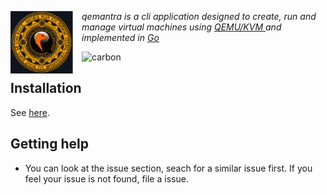 <img alt="qemantra icon" height="100" width="100" src="./assets/qemantra.svg" align="left" style="padding-right: 1em"> *qemantra is a cli application designed to create, run and manage virtual machines using <a href="qemu"> QEMU/KVM </a> and implemented in <a href="">Go</a>*

![carbon](./docs/gifs/intro.gif)

## Installation

See [here]().

## Getting help

- You can look at the issue section, seach for a similar issue first. If you feel your issue is not found, file a issue.

<!-- `qemantra` is a command-line tool for creating and managing QEMU Virtual Machines. -->
<!---->
<!-- QEMU is better and sometimes faster than VirtualBox , but does not have any -->
<!-- command-line central managing solution. This tool aims to manage and run your virtual machines using `QEMU`. -->
<!---->
<!-- ![img](./assets/gifs/intro.gif) -->
<!---->
<!-- ## Features -->
<!---->
<!-- - Create , list and run virtual machines. -->
<!-- - Create configurations to run on demand. -->
<!-- - Use features of QEMU like KVM , multiple architecture support etc. -->
<!-- - Features like UEFI available in a simple flag! -->
<!---->
<!-- ## Examples -->
<!-- ### Running a Virtual Machine -->
<!-- ![img](./assets/gifs/run-iso.gif) -->
<!---->
<!-- ### Run a machine with boot menu -->
<!-- ![img](./assets/gifs/run-menu.gif) -->
<!---->
<!-- ### Create a Machine -->
<!-- ![img](./assets/gifs/create-machine-disk.gif) -->
<!---->
<!-- ### Create a Machine with Disk -->
<!-- ![img](./assets/gifs/create-machine-no-disk.gif) -->
<!---->
<!-- ### Create a Image -->
<!-- ![img](./assets/gifs/create-img.gif) -->
<!---->
<!-- ### Usage -->
<!-- Call `qemantra` in your terminal. -->
<!-- ```sh -->
<!-- $ qemantra -->
<!-- ``` -->
<!---->
<!-- #### Check -->
<!-- Run `qemantra check` for checking for dependencies and configuration. -->
<!---->
<!-- Highly recommended before using `qemantra`!. -->
<!---->
<!-- #### Create Machine -->
<!---->
<!-- The `qemantra create-machine` subcommand provides functionality to create machines. -->
<!-- | Option        | Description                                             | -->
<!-- |---------------|---------------------------------------------------------| -->
<!-- | `--name`      | Name of the machine                                     | -->
<!-- | `--no-disk`   | Don't create a disk                                     | -->
<!-- | `--disk-name` | Name of the disk(Not applicable when using `no-disk`)   | -->
<!-- | `--disk-size` | Size of the disk(Not applicable when using `disk-size`) | -->
<!-- | `--cpu-cores` | Cores to provide to the RAM.                            | -->
<!-- | `--mem-size`  | RAM to provide to the VM                                | -->
<!---->
<!-- #### Running a machine -->
<!---->
<!-- The `qemantra run` subcommand provides functionality to run a virtual machine. -->
<!-- | Option           | Description                                                                      | -->
<!-- |------------------|----------------------------------------------------------------------------------| -->
<!-- | `--name`         | Name of the machine                                                              | -->
<!-- | `--iso`          | Path to the ISO(Relative path works)                                             | -->
<!-- | `--disk`         | Disk name to add to boot order(Should be in default qemantra directory)          | -->
<!-- | `--externaldisk` | Path to a external disk to add to boot order(Any disk , not managed by qemantra) | -->
<!-- | `--boot`         | Boot options while starting the VM                                               | -->
<!-- | `--uefi`         | Enable UEFI support(Requires `OVMF` to be installed)                             | -->
<!-- | `--no-kvm`       | Disables KVM(Enabled by default)                                                                                 | -->
<!---->
<!-- The boot options can be either `menu` which provides a menu to choose between boot devices. Or you can use `iso` option to directly boot the given iso. -->
<!---->
<!-- #### Renaming a machine -->
<!-- The `qemantra rename` command is used to rename a existing virtual machine. -->
<!-- If `qemantra run` has no arguments , it will execute the last machine which was booted. -->
<!---->
<!--      -->
<!-- #### List machines -->
<!-- Use `qemantra list` to list currently configured machines. Use `--verbose` option to list more information about the VM(Mem , Cpu etc). -->
<!---->
<!-- You can list the images managed by `qemantra` by using `--images` option to `qemantra list`. -->
<!---->
<!-- ## Installation ? -->
<!---->
<!-- ### Installation using Go -->
<!-- You can install using Go by using -->
<!-- ```sh -->
<!-- go install github.com/pspiagicw/qemantra -->
<!-- ``` -->
<!---->
<!-- This requires `$GOBIN` to be in our `$PATH` variable. -->
<!---->
<!-- ### Installation using script -->
<!-- You can also use the autoinstall script.  -->
<!-- You should generally not execute scripts from the internet , so check the script -->
<!-- ```sh -->
<!-- curl https://raw.githubusercontent.com/pspiagicw/qemantra/main/scripts/install.sh | bash -->
<!-- ``` -->
<!---->
<!-- ### Installing manually -->
<!-- - Download the static binary from the [release](https://github.com/pspiagicw/qemantra/releases) page. -->
<!-- - Move the binary to a location on your `$PATH` variable. -->
<!---->
<!-- ## Roadmap ? -->
<!---->
<!-- These are the major features planned to be added to `qemantra`. Other features are welcome to be discussed. -->
<!---->
<!-- - [x] Running virtual machines -->
<!-- - [x] Creating virtual machines. -->
<!-- - [x] Can use memory and cpu cores. -->
<!-- - [x] Can use iso while running -->
<!-- - [x] Can use different disks while running -->
<!-- - [x] Can use external disk while running -->
<!-- - [x] Can use boot options -->
<!-- - [x] Make a auto install script. -->
<!-- - [x] Support UEFI using OVMF -->
<!-- - [ ] Control logging functionality(`-v` / `-vv` and `-vvv`) -->
<!-- - [ ] Add to major repositories(Debian , AUR , Gentoo) -->
<!-- - [ ] Configuration changes using ENVIRONMENT VARIABLES -->
<!-- - [ ] Multiple architecture support -->
<!-- - [ ] Suppport easy clipboard sharing -->
<!-- - [ ] Support easy shared folder support -->
<!-- - [ ] List currently running machines. -->
<!---->
<!-- ## Motivation ? -->
<!---->
<!-- Virtualbox is good, but it has a QT interface and it's command line inteface is hectic at best. -->
<!-- QEMU has no official (or good) frontend , the command line interface is mature , but has no central managing solution. -->
<!---->
<!-- `qemantra` aims to become a simple and convinient way to manage Virtual Machines. It is designed for the casual Virtualizer. -->
<!---->
<!-- ## Contributing -->
<!---->
<!-- Anybody is welcome to contribute! -->
<!--   -->
<!-- `qemantra` is written in Golang , so Golang developers can contribute in the technical aspect. -->
<!-- If you want to contribute non-technically , then too you are welcome! -->
<!-- There are lot's of work in documentation and other aspects! -->
<!-- For bugs and feature requests , open a issue. -->
<!---->
